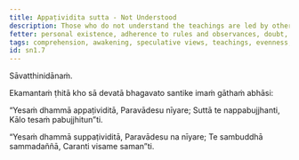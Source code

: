 ```yaml
---
title: Appaṭividita sutta - Not Understood
description: Those who do not understand the teachings are led by others' views and do not awaken from sleep.
fetter: personal existence, adherence to rules and observances, doubt, ignorance
tags: comprehension, awakening, speculative views, teachings, evenness, unevenness, sn, sn1-11, sn1
id: sn1.7
---
```


Sāvatthinidānaṁ.

Ekamantaṁ ṭhitā kho sā devatā bhagavato santike imaṁ gāthaṁ abhāsi:

“Yesaṁ dhammā appaṭividitā,
Paravādesu nīyare;
Suttā te nappabujjhanti,
Kālo tesaṁ pabujjhitun”ti.

“Yesaṁ dhammā suppaṭividitā,
Paravādesu na nīyare;
Te sambuddhā sammadaññā,
Caranti visame saman”ti.